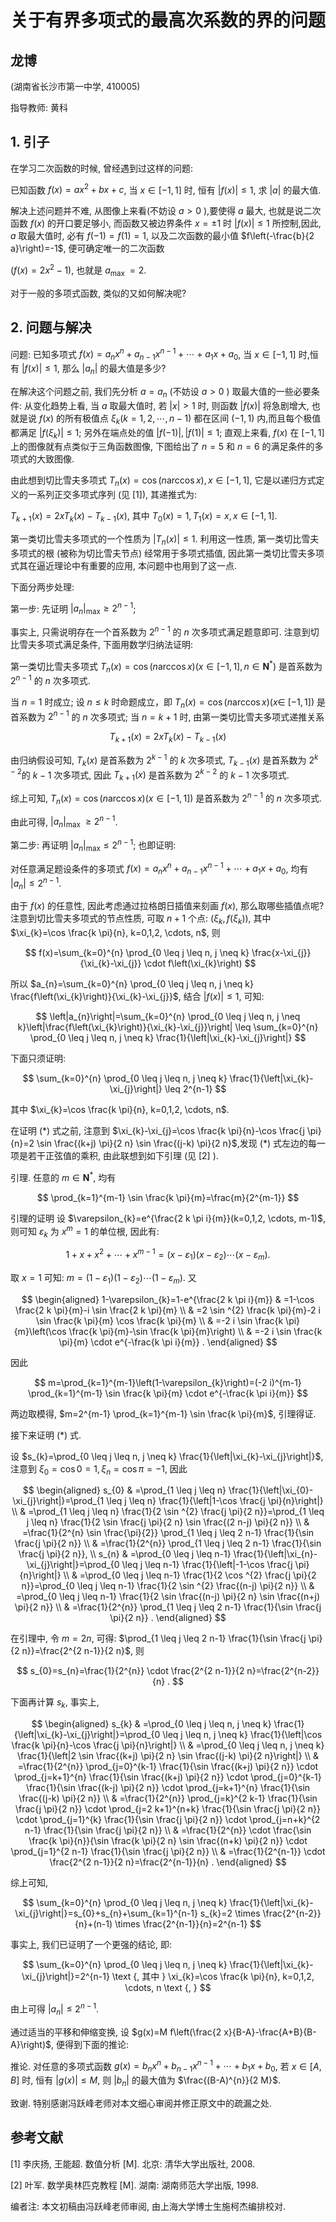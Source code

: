 # 关于有界多项式的最高次系数的界的问题 

## 龙博

(湖南省长沙市第一中学, 410005)

指导教师: 黄科

## 1. 引子

在学习二次函数的时候, 曾经遇到过这样的问题:

已知函数 $f(x)=a x^{2}+b x+c$, 当 $x \in[-1,1]$ 时, 恒有 $|f(x)| \leq 1$, 求 $|a|$ 的最大值.

解决上述问题并不难, 从图像上来看(不妨设 $a>0$ ),要使得 $a$ 最大, 也就是说二次函数 $f(x)$ 的开口要足够小, 而函数又被边界条件 $x= \pm 1$ 时 $|f(x)| \leq 1$ 所控制,因此, $a$ 取最大值时, 必有 $f(-1)=f(1)=1$, 以及二次函数的最小值 $f\left(-\frac{b}{2 a}\right)=-1$, 便可确定唯一的二次函数


$\left(f(x)=2 x^{2}-1\right)$, 也就是 $a_{\text {max }}=2$.

对于一般的多项式函数, 类似的又如何解决呢?

## 2. 问题与解决

问题: 已知多项式 $f(x)=a_{n} x^{n}+a_{n-1} x^{n-1}+\cdots+a_{1} x+a_{0}$, 当 $x \in[-1,1]$ 时,恒有 $|f(x)| \leq 1$, 那么 $\left|a_{n}\right|$ 的最大值是多少?

在解决这个问题之前, 我们先分析 $a=a_{n}$ (不妨设 $a>0$ ) 取最大值的一些必要条件: 从变化趋势上看, 当 $a$ 取最大值时, 若 $|x|>1$ 时, 则函数 $|f(x)|$ 将急剧增大, 也就是说 $f(x)$ 的所有极值点 $\xi_{k}(k=1,2, \cdots, n-1)$ 都在区间 $(-1,1)$ 内,而且每个极值都满足 $\left|f\left(\xi_{k}\right)\right| \leq 1$; 另外在端点处的值 $|f(-1)|,|f(1)| \leq 1$; 直观上来看, $f(x)$ 在 $[-1,1]$ 上的图像就有点类似于三角函数图像, 下图给出了 $n=5$ 和 $n=6$ 的满足条件的多项式的大致图像.

由此想到切比雪夫多项式 $T_{n}(x)=\cos (n \arccos x), x \in[-1,1]$, 它是以递归方式定义的一系列正交多项式序列 (见 [1]), 其递推式为:


$T_{k+1}(x)=2 x T_{k}(x)-T_{k-1}(x)$, 其中 $T_{0}(x)=1, T_{1}(x)=x, x \in[-1,1]$.

第一类切比雪夫多项式的一个性质为 $\left|T_{n}(x)\right| \leq 1$. 利用这一性质, 第一类切比雪夫多项式的根 (被称为切比雪夫节点) 经常用于多项式插值, 因此第一类切比雪夫多项式其在逼近理论中有重要的应用, 本问题中也用到了这一点.

下面分两步处理:

第一步: 先证明 $\left|a_{n}\right|_{\max } \geq 2^{n-1}$;

事实上, 只需说明存在一个首系数为 $2^{n-1}$ 的 $n$ 次多项式满足题意即可. 注意到切比雪夫多项式满足条件, 下面用数学归纳法证明:

第一类切比雪夫多项式 $T_{n}(x)=\cos (n \arccos x)\left(x \in[-1,1], n \in \mathbf{N}^{*}\right)$ 是首系数为 $2^{n-1}$ 的 $n$ 次多项式.

当 $n=1$ 时成立; 设 $n \leq k$ 时命题成立，即 $T_{n}(x)=\cos (n \arccos x)(x \in$ $[-1,1])$ 是首系数为 $2^{n-1}$ 的 $n$ 次多项式; 当 $n=k+1$ 时, 由第一类切比雪夫多项式递推关系

$$
T_{k+1}(x)=2 x T_{k}(x)-T_{k-1}(x)
$$

由归纳假设可知, $T_{k}(x)$ 是首系数为 $2^{k-1}$ 的 $k$ 次多项式, $T_{k-1}(x)$ 是首系数为 $2^{k-2}$的 $k-1$ 次多项式, 因此 $T_{k+1}(x)$ 是首系数为 $2^{k-2}$ 的 $k-1$ 次多项式.

综上可知, $T_{n}(x)=\cos (n \arccos x)(x \in[-1,1])$ 是首系数为 $2^{n-1}$ 的 $n$ 次多项式.

由此可得, $\left|a_{n}\right|_{\text {max }} \geq 2^{n-1}$.

第二步: 再证明 $\left|a_{n}\right|_{\max } \leq 2^{n-1}$; 也即证明:

对任意满足题设条件的多项式 $f(x)=a_{n} x^{n}+a_{n-1} x^{n-1}+\cdots+a_{1} x+a_{0}$, 均有 $\left|a_{n}\right| \leq 2^{n-1}$.

由于 $f(x)$ 的任意性, 因此考虑通过拉格朗日插值来刻画 $f(x)$, 那么取哪些插值点呢? 注意到切比雪夫多项式的节点性质, 可取 $n+1$ 个点: $\left(\xi_{k}, f\left(\xi_{k}\right)\right)$, 其中 $\xi_{k}=\cos \frac{k \pi}{n}, k=0,1,2, \cdots, n$, 则

$$
f(x)=\sum_{k=0}^{n} \prod_{0 \leq j \leq n, j \neq k} \frac{x-\xi_{j}}{\xi_{k}-\xi_{j}} \cdot f\left(\xi_{k}\right)
$$

所以 $a_{n}=\sum_{k=0}^{n} \prod_{0 \leq j \leq n, j \neq k} \frac{f\left(\xi_{k}\right)}{\xi_{k}-\xi_{j}}$, 结合 $|f(x)| \leq 1$, 可知:

$$
\left|a_{n}\right|=\sum_{k=0}^{n} \prod_{0 \leq j \leq n, j \neq k}\left|\frac{f\left(\xi_{k}\right)}{\xi_{k}-\xi_{j}}\right| \leq \sum_{k=0}^{n} \prod_{0 \leq j \leq n, j \neq k} \frac{1}{\left|\xi_{k}-\xi_{j}\right|}
$$

下面只须证明:

$$
\sum_{k=0}^{n} \prod_{0 \leq j \leq n, j \neq k} \frac{1}{\left|\xi_{k}-\xi_{j}\right|} \leq 2^{n-1}
$$

其中 $\xi_{k}=\cos \frac{k \pi}{n}, k=0,1,2, \cdots, n$.

在证明 $(*)$ 式之前, 注意到 $\xi_{k}-\xi_{j}=\cos \frac{k \pi}{n}-\cos \frac{j \pi}{n}=2 \sin \frac{(k+j) \pi}{2 n} \sin \frac{(j-k) \pi}{2 n}$,发现 $(*)$ 式左边的每一项是若干正弦值的乘积, 由此联想到如下引理 (见 $[2]$ ).

引理. 任意的 $m \in \mathbf{N}^{*}$, 均有

$$
\prod_{k=1}^{m-1} \sin \frac{k \pi}{m}=\frac{m}{2^{m-1}}
$$

引理的证明 设 $\varepsilon_{k}=e^{\frac{2 k \pi i}{m}}(k=0,1,2, \cdots, m-1)$, 则可知 $\varepsilon_{k}$ 为 $x^{m}=1$ 的单位根, 因此有:

$$
1+x+x^{2}+\cdots+x^{m-1}=\left(x-\varepsilon_{1}\right)\left(x-\varepsilon_{2}\right) \cdots\left(x-\varepsilon_{m}\right) .
$$

取 $x=1$ 可知: $m=\left(1-\varepsilon_{1}\right)\left(1-\varepsilon_{2}\right) \cdots\left(1-\varepsilon_{m}\right)$. 又

$$
\begin{aligned}
1-\varepsilon_{k}=1-e^{\frac{2 k \pi i}{m}} & =1-\cos \frac{2 k \pi}{m}-i \sin \frac{2 k \pi}{m} \\
& =2 \sin ^{2} \frac{k \pi}{m}-2 i \sin \frac{k \pi}{m} \cos \frac{k \pi}{m} \\
& =-2 i \sin \frac{k \pi}{m}\left(\cos \frac{k \pi}{m}-\sin \frac{k \pi}{m}\right) \\
& =-2 i \sin \frac{k \pi}{m} \cdot e^{-\frac{k \pi i}{m}} .
\end{aligned}
$$

因此

$$
m=\prod_{k=1}^{m-1}\left(1-\varepsilon_{k}\right)=(-2 i)^{m-1} \prod_{k=1}^{m-1} \sin \frac{k \pi}{m} \cdot e^{-\frac{k \pi i}{m}}
$$

两边取模得, $m=2^{m-1} \prod_{k=1}^{m-1} \sin \frac{k \pi}{m}$, 引理得证.

接下来证明 $(*)$ 式.

设 $s_{k}=\prod_{0 \leq j \leq n, j \neq k} \frac{1}{\left|\xi_{k}-\xi_{j}\right|}$, 注意到 $\xi_{0}=\cos 0=1, \xi_{n}=\cos \pi=-1$, 因此

$$
\begin{aligned}
s_{0} & =\prod_{1 \leq j \leq n} \frac{1}{\left|\xi_{0}-\xi_{j}\right|}=\prod_{1 \leq j \leq n} \frac{1}{\left|1-\cos \frac{j \pi}{n}\right|} \\
& =\prod_{1 \leq j \leq n} \frac{1}{2 \sin ^{2} \frac{j \pi}{2 n}}=\prod_{1 \leq j \leq n} \frac{1}{2 \sin \frac{j \pi}{2 n} \sin \frac{(2 n-j) \pi}{2 n}} \\
& =\frac{1}{2^{n} \sin \frac{\pi}{2}} \prod_{1 \leq j \leq 2 n-1} \frac{1}{\sin \frac{j \pi}{2 n}} \\
& =\frac{1}{2^{n}} \prod_{1 \leq j \leq 2 n-1} \frac{1}{\sin \frac{j \pi}{2 n}}, \\
s_{n} & =\prod_{0 \leq j \leq n-1} \frac{1}{\left|\xi_{n}-\xi_{j}\right|}=\prod_{0 \leq j \leq n-1} \frac{1}{\left|-1-\cos \frac{j \pi}{n}\right|} \\
& =\prod_{0 \leq j \leq n-1} \frac{1}{2 \cos ^{2} \frac{j \pi}{2 n}}=\prod_{0 \leq j \leq n-1} \frac{1}{2 \sin ^{2} \frac{(n-j) \pi}{2 n}} \\
& =\prod_{0 \leq j \leq n-1} \frac{1}{2 \sin \frac{(n-j) \pi}{2 n} \sin \frac{(n+j) \pi}{2 n}} \\
& =\frac{1}{2^{n}} \prod_{1 \leq j \leq 2 n-1} \frac{1}{\sin \frac{j \pi}{2 n}} .
\end{aligned}
$$

在引理中, 令 $m=2 n$, 可得: $\prod_{1 \leq j \leq 2 n-1} \frac{1}{\sin \frac{j \pi}{2 n}}=\frac{2^{2 n-1}}{2 n}$, 则

$$
s_{0}=s_{n}=\frac{1}{2^{n}} \cdot \frac{2^{2 n-1}}{2 n}=\frac{2^{n-2}}{n} .
$$

下面再计算 $s_{k}$, 事实上,

$$
\begin{aligned}
s_{k} & =\prod_{0 \leq j \leq n, j \neq k} \frac{1}{\left|\xi_{k}-\xi_{j}\right|}=\prod_{0 \leq j \leq n, j \neq k} \frac{1}{\left|\cos \frac{k \pi}{n}-\cos \frac{j \pi}{n}\right|} \\
& =\prod_{0 \leq j \leq n, j \neq k} \frac{1}{\left|2 \sin \frac{(k+j) \pi}{2 n} \sin \frac{(j-k) \pi}{2 n}\right|} \\
& =\frac{1}{2^{n}} \prod_{j=0}^{k-1} \frac{1}{\sin \frac{(k+j) \pi}{2 n}} \cdot \prod_{j=k+1}^{n} \frac{1}{\sin \frac{(k+j) \pi}{2 n}} \cdot \prod_{j=0}^{k-1} \frac{1}{\sin \frac{(k-j) \pi}{2 n}} \cdot \prod_{j=k+1}^{n} \frac{1}{\sin \frac{(j-k) \pi}{2 n}} \\
& =\frac{1}{2^{n}} \prod_{j=k}^{2 k-1} \frac{1}{\sin \frac{j \pi}{2 n}} \cdot \prod_{j=2 k+1}^{n+k} \frac{1}{\sin \frac{j \pi}{2 n}} \cdot \prod_{j=1}^{k} \frac{1}{\sin \frac{j \pi}{2 n}} \cdot \prod_{j=n+k}^{2 n-1} \frac{1}{\sin \frac{j \pi}{2 n}} \\
& =\frac{1}{2^{n}} \cdot \frac{\sin \frac{k \pi}{n}}{\sin \frac{k \pi}{2 n} \sin \frac{(n+k) \pi}{2 n}} \cdot \prod_{j=1}^{2 n-1} \frac{1}{\sin \frac{j \pi}{2 n}} \\
& =\frac{1}{2^{n-1}} \cdot \frac{2^{2 n-1}}{2 n}=\frac{2^{n-1}}{n} .
\end{aligned}
$$

综上可知,

$$
\sum_{k=0}^{n} \prod_{0 \leq j \leq n, j \neq k} \frac{1}{\left|\xi_{k}-\xi_{j}\right|}=s_{0}+s_{n}+\sum_{k=1}^{n-1} s_{k}=2 \times \frac{2^{n-2}}{n}+(n-1) \times \frac{2^{n-1}}{n}=2^{n-1}
$$

事实上, 我们已证明了一个更强的结论, 即:

$$
\sum_{k=0}^{n} \prod_{0 \leq j \leq n, j \neq k} \frac{1}{\left|\xi_{k}-\xi_{j}\right|}=2^{n-1} \text {, 其中 } \xi_{k}=\cos \frac{k \pi}{n}, k=0,1,2, \cdots, n \text {, }
$$

由上可得 $\left|a_{n}\right| \leq 2^{n-1}$.

通过适当的平移和伸缩变换, 设 $g(x)=M f\left(\frac{2 x}{B-A}-\frac{A+B}{B-A}\right)$, 便得到下面的推论:

推论. 对任意的多项式函数 $g(x)=b_{n} x^{n}+b_{n-1} x^{n-1}+\cdots+b_{1} x+b_{0}$, 若 $x \in[A, B]$ 时, 恒有 $|g(x)| \leq M$, 则 $\left|b_{n}\right|$ 的最大值为 $\frac{(B-A)^{n}}{2 M}$.

致谢. 特别感谢冯跃峰老师对本文细心审阅并修正原文中的疏漏之处.

## 参考文献

[1] 李庆扬, 王能超. 数值分析 $[\mathrm{M}]$. 北京: 清华大学出版社, 2008.

$[2]$ 叶军. 数学奥林匹克教程 [M]. 湖南: 湖南师范大学出版, 1998.

编者注: 本文初稿由冯跃峰老师审阅, 由上海大学博士生施柯杰编排校对.

